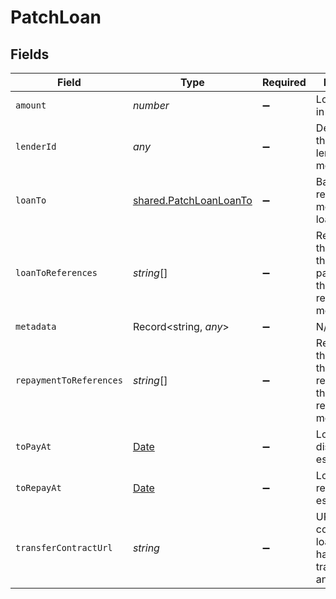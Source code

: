 # PatchLoan


## Fields

| Field                                                                                         | Type                                                                                          | Required                                                                                      | Description                                                                                   |
| --------------------------------------------------------------------------------------------- | --------------------------------------------------------------------------------------------- | --------------------------------------------------------------------------------------------- | --------------------------------------------------------------------------------------------- |
| `amount`                                                                                      | *number*                                                                                      | :heavy_minus_sign:                                                                            | Loan amount in cents                                                                          |
| `lenderId`                                                                                    | *any*                                                                                         | :heavy_minus_sign:                                                                            | Defacto ID for the entity lending the money                                                   |
| `loanTo`                                                                                      | [shared.PatchLoanLoanTo](../../../sdk/models/shared/patchloanloanto.md)                       | :heavy_minus_sign:                                                                            | Bank account receiving the money of the loan                                                  |
| `loanToReferences`                                                                            | *string*[]                                                                                    | :heavy_minus_sign:                                                                            | References in the transfer of the loan payment, on the account receiving the money            |
| `metadata`                                                                                    | Record<string, *any*>                                                                         | :heavy_minus_sign:                                                                            | N/A                                                                                           |
| `repaymentToReferences`                                                                       | *string*[]                                                                                    | :heavy_minus_sign:                                                                            | References in the transfer of the loan repayment, on the account receiving the money          |
| `toPayAt`                                                                                     | [Date](https://developer.mozilla.org/en-US/docs/Web/JavaScript/Reference/Global_Objects/Date) | :heavy_minus_sign:                                                                            | Loan disbursement estimated date                                                              |
| `toRepayAt`                                                                                   | [Date](https://developer.mozilla.org/en-US/docs/Web/JavaScript/Reference/Global_Objects/Date) | :heavy_minus_sign:                                                                            | Loan reimbursement estimated date                                                             |
| `transferContractUrl`                                                                         | *string*                                                                                      | :heavy_minus_sign:                                                                            | URL of the contract for loans that have been transferred to another lender                    |